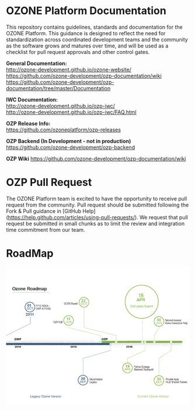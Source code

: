 OZONE Platform Documentation
============================

This repository contains guidelines, standards and documentation for the OZONE Platform. This guidance is designed to reflect the need for standardization across coordinated development teams and the community as the software grows and matures over time, and will be used as a checklist for pull request approvals and other control gates. 

**General Documentation:**  
http://ozone-development.github.io/ozone-website/  
https://github.com/ozone-development/ozp-documentation/wiki  
https://github.com/ozone-development/ozp-documentation/tree/master/Documentation

**IWC Documentation:**  
http://ozone-development.github.io/ozp-iwc/  
http://ozone-development.github.io/ozp-iwc/FAQ.html

**OZP Release Info:**  
https://github.com/ozoneplatform/ozp-releases

**OZP Backend (In Development - not in production)**  
https://github.com/ozone-development/ozp-backend

**OZP Wiki**
https://github.com/ozone-development/ozp-documentation/wiki

OZP Pull Request
==============================
The OZONE Platform team is excited to have the opportunity to receive pull request from the community.  Pull request should be submitted following the Fork & Pull guidance in [GitHub Help] (https://help.github.com/articles/using-pull-requests/). We request that pull request be submitted in small chunks as to limit the review and integration time commitment from our team.

RoadMap
===============================
![img](Documentation/Ozone_roadmap.gif)
